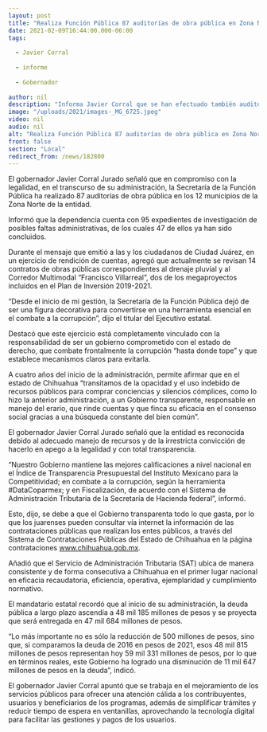 ```yaml
---
layout: post
title: "Realiza Función Pública 87 auditorías de obra pública en Zona Norte"
date: 2021-02-09T16:44:00.000-06:00
tags:
  
  - Javier Corral
  
  - informe
  
  - Gobernador
  
author: nil
description: "Informa Javier Corral que se han efectuado también auditorías a 14 contratos de los megaproyectos que se realizan en Juárez"
image: "/uploads/2021/images-_MG_6725.jpeg"
video: nil
audio: nil
alt: "Realiza Función Pública 87 auditorías de obra pública en Zona Norte"
front: false
section: "Local"
redirect_from: /news/182800
---
```


El gobernador Javier Corral Jurado señaló que en compromiso con la legalidad, en el transcurso de su administración, la Secretaría de la Función Pública ha realizado 87 auditorías de obra pública en los 12 municipios de la Zona Norte de la entidad.

Informó que la dependencia cuenta con 95 expedientes de investigación de posibles faltas administrativas, de los cuales 47 de ellos ya han sido concluidos.

Durante el mensaje que emitió a las y los ciudadanos de Ciudad Juárez, en un ejercicio de rendición de cuentas, agregó que actualmente se revisan 14 contratos de obras públicas correspondientes al drenaje pluvial y al Corredor Multimodal “Francisco Villarreal”, dos de los megaproyectos incluidos en el Plan de Inversión 2019-2021.

“Desde el inicio de mi gestión, la Secretaría de la Función Pública dejó de ser una figura decorativa para convertirse en una herramienta esencial en el combate a la corrupción”, dijo el titular del Ejecutivo estatal.

Destacó que este ejercicio está completamente vinculado con la responsabilidad de ser un gobierno comprometido con el estado de derecho, que combate frontalmente la corrupción “hasta donde tope” y que establece mecanismos claros para evitarla.

A cuatro años del inicio de la administración, permite afirmar que en el estado de Chihuahua “transitamos de la opacidad y el uso indebido de recursos públicos para comprar conciencias y silencios cómplices, como lo hizo la anterior administración, a un Gobierno transparente, responsable en manejo del erario, que rinde cuentas y que finca su eficacia en el consenso social gracias a una búsqueda constante del bien común”.

El gobernador Javier Corral Jurado señaló que la entidad es reconocida debido al adecuado manejo de recursos y de la irrestricta convicción de hacerlo en apego a la legalidad y con total transparencia.

“Nuestro Gobierno mantiene las mejores calificaciones a nivel nacional en el Índice de Transparencia Presupuestal del Instituto Mexicano para la Competitividad; en combate a la corrupción, según la herramienta #DataCoparmex; y en Fiscalización, de acuerdo con el Sistema de Administración Tributaria de la Secretaría de Hacienda federal”, informó.

Esto, dijo, se debe a que el Gobierno transparenta todo lo que gasta, por lo que los juarenses pueden consultar vía internet la información de las contrataciones públicas que realizan los entes públicos, a través del Sistema de Contrataciones Públicas del Estado de Chihuahua en la página contrataciones www.chihuahua.gob.mx.

Añadió que el Servicio de Administración Tributaria (SAT) ubica de manera consistente y de forma consecutiva a Chihuahua en el primer lugar nacional en eficacia recaudatoria, eficiencia, operativa, ejemplaridad y cumplimiento normativo.

El mandatario estatal recordó que al inicio de su administración, la deuda pública a largo plazo ascendía a 48 mil 185 millones de pesos y se proyecta que será entregada en 47 mil 684 millones de pesos.

“Lo más importante no es sólo la reducción de 500 millones de pesos, sino que, si comparamos la deuda de 2016 en pesos de 2021, esos 48 mil 815 millones de pesos representan hoy 59 mil 331 millones de pesos, por lo que en términos reales, este Gobierno ha logrado una disminución de 11 mil 647 millones de pesos en la deuda”, indicó.

El gobernador Javier Corral apuntó que se trabaja en el mejoramiento de los servicios públicos para ofrecer una atención cálida a los contribuyentes, usuarios y beneficiarios de los programas, además de simplificar trámites y reducir tiempo de espera en ventanillas, aprovechando la tecnología digital para facilitar las gestiones y pagos de los usuarios.